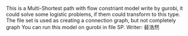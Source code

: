 This is a Multi-Shortest path with flow constriant model write by gurobi, it could solve some logistic problems, if them could transform to this type.
The file set is used as creating a connection graph, but not completely graph
You can run this model on gurobi in file SP.
Writer:
裴浩然
